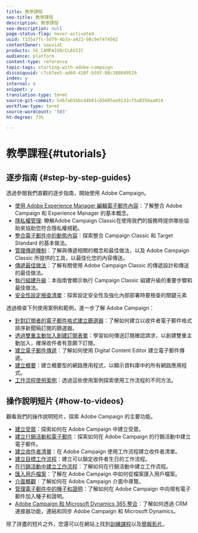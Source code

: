 ```yaml
---
title: 教學課程
seo-title: 教學課程
description: 教學課程
seo-description: null
page-status-flag: never-activated
uuid: f335a7fc-5d79-4b3a-a422-98c9ef4f4562
contentOwner: sauviat
products: SG_CAMPAIGN/CLASSIC
audience: platform
content-type: reference
topic-tags: starting-with-adobe-campaign
discoiquuid: c7c67ee5-ad60-420f-b597-08c388049529
index: y
internal: n
snippet: y
translation-type: tm+mt
source-git-commit: 5d67ab5bbc44b81c65605ae9132cf5a8356aa814
workflow-type: tm+mt
source-wordcount: '583'
ht-degree: 73%

---
```



# 教學課程{#tutorials}

## 逐步指南 {#step-by-step-guides}

透過參閱我們直觀的逐步指南，開始使用 Adobe Campaign。

* [使用 Adobe Experience Manager 編輯電子郵件內容](https://docs.campaign.adobe.com/doc/AC/getting_started/EN/aem.html)：了解整合 Adobe Campaign 和 Experience Manager 的基本概念。
* [隱私權管理](https://helpx.adobe.com/campaign/kb/acc-privacy.html): 瞭解Adobe Campaign Classic在使用我們的服務時提供哪些協助來協助您符合隱私權規範。
* [整合電子郵件中的動態內容](https://docs.campaign.adobe.com/doc/AC/getting_started/EN/target.html)：探索整合 Campaign Classic 和 Target Standard 的基本做法。
* [管理傳遞機制](https://docs.campaign.adobe.com/doc/AC/getting_started/EN/deliverability.html)：了解與傳遞相關的概念和最佳做法，以及 Adobe Campaign Classic 所提供的工具，以最佳化您的內容傳送。
* [傳遞最佳做法](https://docs.campaign.adobe.com/doc/AC/getting_started/EN/deliveryBestPractices.html)：了解有關使用 Adobe Campaign Classic 的傳遞設計和傳送的最佳做法。
* [執行組建升級](https://docs.campaign.adobe.com/doc/AC/getting_started/EN/buildUpgrade.html)：本指南會顯示執行 Campaign Classic 組建升級的重要步驟和最佳做法。
* [安全性設定檢查清單](https://docs.campaign.adobe.com/doc/AC/getting_started/EN/security.html)：探索設定安全性及強化內部部署時要檢查的關鍵元素

透過檢查下列使用案例和範例，進一步了解 Adobe Campaign：

* [針對訂閱者的電子郵件格式建立篩選器](../../platform/using/use-case.md#creating-a-filter-on-the-email-format-of-subscribers)：了解如何建立以收件者電子郵件格式排序新聞稿訂閱的篩選器。
* [透過雙重主動加入創建訂閱表單](../../web/using/use-cases--web-forms.md#create-a-subscription--form-with-double-opt-in)：學習如何傳送訂閱確認請求，以創建雙重主動加入，確保收件者有意願下訂閱。
* [建立電子郵件傳遞](../../web/using/use-case--creating-an-email-delivery.md)：了解如何使用 Digital Content Editor 建立電子郵件傳遞。
* [建立概要](../../web/using/use-cases--creating-overviews.md)：建立概要型的網路應用程式，以顯示資料庫中的所有網路應用程式。
* [工作流程使用案例](../../workflow/using/about-workflow-use-cases.md)：透過這些使用案例探索使用工作流程的不同方法。

## 操作說明短片 {#how-to-videos}

觀看我們的操作說明短片，探索 Adobe Campaign 的主要功能。

* [建立受眾](https://docs.adobe.com/content/help/en/campaign-learn/campaign-classic-tutorials/getting-started/creating-a-list-of-recipients.html)：探索如何在 Adobe Campaign 中建立受眾。
* [建立行銷活動和電子郵件](https://docs.adobe.com/content/help/en/campaign-learn/campaign-classic-tutorials/getting-started/creating-a-campaign-and-an-email.html)：探索如何在 Adobe Campaign 的行銷活動中建立電子郵件。
* [建立收件者清單](https://docs.adobe.com/content/help/en/campaign-learn/campaign-classic-tutorials/getting-started/creating-a-list-of-recipients.html)：在 Adobe Campaign 使用工作流程建立收件者清單。
* [建立目標工作流程](https://docs.adobe.com/content/help/en/campaign-learn/campaign-classic-tutorials/getting-started/creating-a-targeting-workflow.html)：建立可以鎖定收件者生日的工作流程。
* [在行銷活動中建立工作流程](https://docs.adobe.com/content/help/en/campaign-learn/campaign-classic-tutorials/getting-started/creating-a-workflow.html)：了解如何在行銷活動中建立工作流程。
* [匯入用戶檔案](https://docs.adobe.com/content/help/en/campaign-learn/campaign-classic-tutorials/getting-started/importing-profiles.html)：了解在 Adobe Campaign 中如何從檔案匯入用戶檔案。
* [介面概觀](https://docs.adobe.com/content/help/en/campaign-learn/campaign-classic-tutorials/getting-started/interface-overview.html)：了解如何在 Adobe Campaign 介面中導覽。
* [管理電子郵件中的種子和證明](https://docs.adobe.com/content/help/en/campaign-learn/campaign-classic-tutorials/getting-started/managing-seed-and-proofs.html)：了解如何在 Adobe Campaign 中向現有電子郵件加入種子和證明。
* [Adobe Campaign 和 Microsoft Dynamics 365 整合](https://docs.adobe.com/content/help/en/campaign-learn/campaign-classic-tutorials/integrating/dynamics365-integration.html)：了解如何透過 CRM 連接器功能，連結和同步 Adobe Campaign 和 Microsoft Dynamics。

除了詳盡的短片之外，您還可以在網站上找到[訓練課程](https://learning.adobe.com/catalog.html)以及[簡報影片](https://www.adobe.com/training/video.html)。
